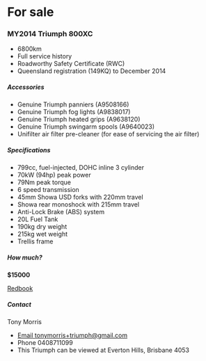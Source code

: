 # For sale

### MY2014 Triumph 800XC

* 6800km
* Full service history
* Roadworthy Safety Certificate (RWC)
* Queensland registration (149KQ) to December 2014

##### Accessories

* Genuine Triumph panniers (A9508166)
* Genuine Triumph fog lights (A9838017)
* Genuine Triumph heated grips (A9638120)
* Genuine Triumph swingarm spools (A9640023)
* Unifilter air filter pre-cleaner (for ease of servicing the air filter)

##### Specifications

* 799cc, fuel-injected, DOHC inline 3 cylinder
* 70kW (94hp) peak power
* 79Nm peak torque
* 6 speed transmission
* 45mm Showa USD forks with 220mm travel
* Showa rear monoshock with 215mm travel
* Anti-Lock Brake (ABS) system
* 20L Fuel Tank
* 190kg dry weight
* 215kg wet weight
* Trellis frame

##### How much?

**$15000**

[Redbook](http://www.redbook.com.au/bikes/research/new/details/2014-triumph-tiger-800-xc-abs-695661?R=695661&Silo=Spec&Vertical=Bike&Ridx=0&eapi=2)

##### Contact

Tony Morris

* [Email tonymorris+triumph@gmail.com](mailto:tonymorris+triumph@gmail.com)
* Phone 0408711099
* This Triumph can be viewed at Everton Hills, Brisbane 4053

